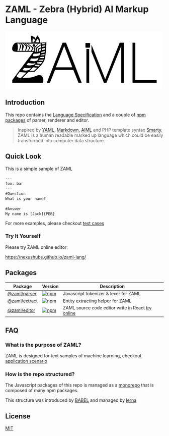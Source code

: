 # ZAML - Zebra (Hybrid) AI Markup Language

![ZAML Logo](./docs/logo.png)

## Introduction

This repo contains the [Language Specification](./docs/spec.md) and a couple of [npm packages](#packages) of parser, renderer and editor.

> Inspired by [YAML](http://yaml.org/spec/1.2/spec.html), [Markdown](https://www.markdownguide.org/cheat-sheet), [AIML](https://en.wikipedia.org/wiki/AIML) and PHP template syntax [Smarty](https://www.smarty.net/), ZAML is a human readable marked up language which could be easily transformed into computer data structure.

## Quick Look

This is a simple sample of ZAML

```zaml
---
foo: bar
---
#Question
What is your name?

#Answer
My name is [Jack]{PER}
```

For more examples, please checkout [test cases](https://github.com/nexushubs/zaml-lang/blob/master/packages/zaml-parser/test/Tokenizer.test.js)

### Try It Yourself

Please try ZAML online editor:

https://nexushubs.github.io/zaml-lang/

## Packages

| Package | Version | Description |
| -- | -- | -- |
| [@zaml/parser](./packages/zaml-parser) | [![npm](https://img.shields.io/npm/v/@zaml/parser.svg?style=flat-square)](https://www.npmjs.com/package/@zaml/parser) | Javascript tokenizer & lexer for ZAML |
| [@zaml/extract](./packages/zaml-extract) | [![npm](https://img.shields.io/npm/v/@zaml/extract.svg?style=flat-square)](https://www.npmjs.com/package/@zaml/extract) | Entity extracting helper for ZAML |
| [@zaml/editor](./packages/zaml-editor) | [![npm](https://img.shields.io/npm/v/@zaml/editor.svg?style=flat-square)](https://www.npmjs.com/package/@zaml/editor) | ZAML source code editor write in React [try online](https://nexushubs.github.io/zaml-lang/) |

## FAQ

### What is the purpose of ZAML?

ZAML is designed for text samples of machine learning, checkout [application scenario](./docs/spec.md#1-application-scenario)

### How is the repo structured?

The Javascript packages of this repo is managed as a [monorepo](https://github.com/babel/babel/blob/master/doc/design/monorepo.md) that is composed of many npm packages.

This structure was introduced by [BABEL](https://github.com/babel/babel) and managed by [lerna](https://github.com/lerna/lerna)

## License

[MIT](./LICENSE)
